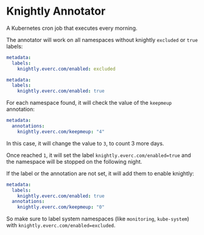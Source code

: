 # Knightly Annotator

A Kubernetes cron job that executes every morning.

The annotator will work on all namespaces without knightly `excluded` or `true` labels:

```yaml
metadata:
  labels:
    knightly.everc.com/enabled: excluded
```

```yaml
metadata:
  labels:
    knightly.everc.com/enabled: true
```

For each namespace found, it will check the value of the `keepmeup` annotation:

```yaml
metadata:
  annotations:
    knightly.everc.com/keepmeup: "4"
```

In this case, it will change the value to `3`, to count 3 more days.

Once reached `1`, it will set the label `knightly.everc.com/enabled=true` and the namespace will be stopped on the following night.

If the label or the annotation are not set, it will add them to enable knightly:

```yaml
metadata:
  labels:
    knightly.everc.com/enabled: true
  annotations:
    knightly.everc.com/keepmeup: "0"
```

So make sure to label system namespaces (like `monitoring`, `kube-system`) with `knightly.everc.com/enabled=excluded`.
